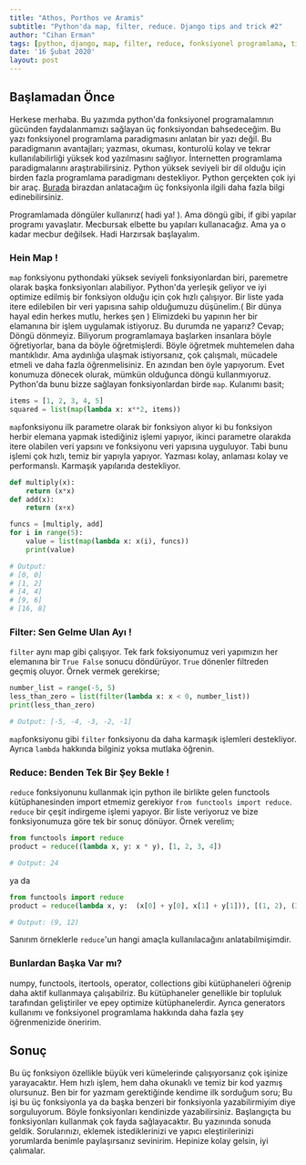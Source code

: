 ```yaml
---
title: "Athos, Porthos ve Aramis"
subtitle: "Python'da map, filter, reduce. Django tips and trick #2"
author: "Cihan Erman"
tags: [python, django, map, filter, reduce, fonksiyonel programlama, tips and tricks]
date: '16 Şubat 2020'
layout: post
---
```


## Başlamadan Önce
Herkese merhaba. Bu yazımda python'da fonksiyonel programalamnın gücünden faydalanmamızı sağlayan üç fonksiyondan bahsedeceğim.
Bu yazı fonksiyonel programlama paradigmasını anlatan bir yazı değil. Bu paradigmanın avantajları; yazması, okuması, konturolü kolay ve tekrar kullanılabilirliği yüksek kod yazılmasını sağlıyor. İnternetten programlama paradigmalarını araştırabilirsiniz. Python yüksek seviyeli bir dil olduğu için birden fazla programlama paradigmanı destekliyor. Python gerçekten çok iyi bir araç. [Burada](https://book.pythontips.com/en/latest/map_filter.html) birazdan anlatacağım üç fonksiyonla ilgili daha fazla bilgi edinebilirsiniz.

Programlamada döngüler kullanırız( hadi ya! ). Ama döngü gibi, if gibi yapılar programı yavaşlatır. Mecbursak elbette bu yapıları kullanacağız. Ama ya o kadar mecbur değilsek. Hadi Harzırsak başlayalım.

### Hein Map !
`map` fonksiyonu pythondaki yüksek seviyeli fonksiyonlardan biri, paremetre olarak başka fonksiyonları alabiliyor. Python'da yerleşik geliyor ve iyi optimize edilmiş bir fonksiyon olduğu için çok hızlı çalışıyor. Bir liste yada itere edilebilen bir veri yapısına sahip olduğumuzu düşünelim.( Bir dünya hayal edin herkes mutlu, herkes şen ) Elimizdeki bu yapının her bir elamanına bir işlem uygulamak istiyoruz. Bu durumda ne yaparız? Cevap; Döngü dönmeyiz. Biliyorum programlamaya başlarken insanlara böyle öğretiyorlar, bana da böyle öğretmişlerdi. Böyle öğretmek muhtemelen daha mantıklıdır. Ama aydınlığa ulaşmak istiyorsanız, çok çalışmalı, mücadele etmeli ve daha fazla öğrenmelisiniz. En azından ben öyle yapıyorum. Evet konumuza dönecek olurak, mümkün olduğunca döngü kullanmıyoruz. Python'da bunu bizze sağlayan fonksiyonlardan birde `map`. Kulanımı basit;
```python
items = [1, 2, 3, 4, 5]
squared = list(map(lambda x: x**2, items))
```
`map`fonksiyonu ilk parametre olarak bir fonksiyon alıyor ki bu fonksiyon herbir elemana yapmak istediğiniz işlemi yapıyor, ikinci parametre olarakda itere olabilen veri yapsını ve fonksiyonu veri yapısına uyguluyor. Tabi bunu işlemi çok hızlı, temiz bir yapıyla yapıyor. Yazması kolay, anlaması kolay ve performanslı. Karmaşık yapılarıda destekliyor.

```python
def multiply(x):
    return (x*x)
def add(x):
    return (x+x)

funcs = [multiply, add]
for i in range(5):
    value = list(map(lambda x: x(i), funcs))
    print(value)

# Output:
# [0, 0]
# [1, 2]
# [4, 4]
# [9, 6]
# [16, 8]
```

### Filter: Sen Gelme Ulan Ayı !
`filter` aynı map gibi çalışıyor. Tek fark foksiyonumuz veri yapımızın her elemanına bir `True False` sonucu döndürüyor. `True` dönenler filtreden geçmiş oluyor. Örnek vermek gerekirse;

```python
number_list = range(-5, 5)
less_than_zero = list(filter(lambda x: x < 0, number_list))
print(less_than_zero)

# Output: [-5, -4, -3, -2, -1]
```

`map`fonksiyonu gibi `filter` fonksiyonu da daha karmaşık işlemleri destekliyor. Ayrıca `lambda` hakkında bilginiz yoksa mutlaka öğrenin.

### Reduce: Benden Tek Bir Şey Bekle !
`reduce` fonksiyonunu kullanmak için python ile birlikte gelen functools kütüphanesinden import etmemiz gerekiyor `from functools import reduce`. `reduce` bir çeşit indirgeme işlemi yapıyor. Bir liste veriyoruz ve bize fonksiyonumuza göre tek bir sonuç dönüyor. Örnek verelim;

```python
from functools import reduce
product = reduce((lambda x, y: x * y), [1, 2, 3, 4])

# Output: 24
```

ya da

```python
from functools import reduce
product = reduce(lambda x, y:  (x[0] + y[0], x[1] + y[1])), [(1, 2), (3, 4), (5,6)])

# Output: (9, 12)
```

Sanırım örneklerle `reduce`'un hangi amaçla kullanılacağını anlatabilmişimdir.

### Bunlardan Başka Var mı?

numpy, functools, itertools, operator, collections gibi kütüphaneleri öğrenip daha aktif kullanmaya çalışabilriz. Bu kütüphaneler genellikle bir topluluk tarafından geliştiriler ve epey optimize kütüphanelerdir. Ayrıca generators kullanımı ve fonksiyonel programlama hakkında daha fazla şey öğrenmenizide öneririm.

## Sonuç
Bu üç fonksiyon özellikle büyük veri kümelerinde çalışıyorsanız çok işinize yarayacaktır. Hem hızlı işlem, hem daha okunaklı ve temiz bir kod yazmış olursunuz. Ben bir for yazmam gerektiğinde kendime ilk sorduğum soru; Bu işi bu üç fonksiyonla ya da başka benzeri bir fonksiyonla yazabilirmiyim diye sorguluyorum. Böyle fonksiyonları kendinizde yazabilirsiniz. Başlangıçta bu fonksiyonları kullanmak çok fayda sağlayacaktır. Bu yazınında sonuda geldik. Sorularınızı, eklemek istediklerinizi ve yapıcı eleştirilerinizi yorumlarda benimle paylaşırsanız sevinirim. Hepinize kolay gelsin, iyi çalımalar.